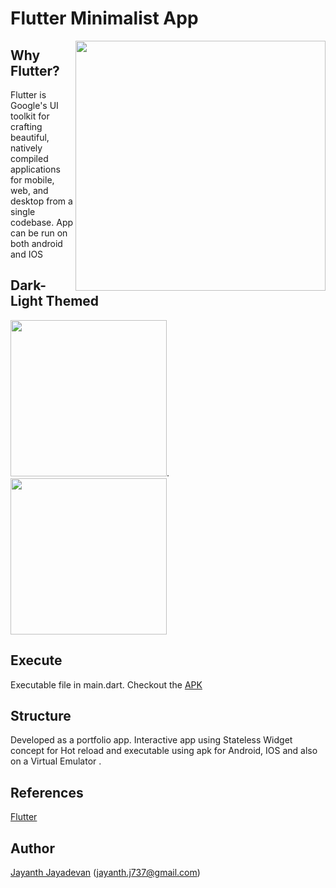 
# Flutter Minimalist App

<img align=right src='https://github.com/jayanthj737/Flutter-Portfolio-App/blob/master/Record.gif' height=400>

## Why Flutter?

Flutter is Google's UI toolkit for crafting beautiful, natively compiled applications for mobile, web, and desktop from a single codebase.
App can be run on both android and IOS

## Dark-Light Themed
<img src='https://github.com/jayanthj737/Flutter-Portfolio-App/blob/master/Screenshot_1575714692.png' height=250>.   <img src='https://github.com/jayanthj737/Flutter-Portfolio-App/blob/master/Screenshot_1575799510.png' height=250>


## Execute
Executable file in main.dart.
Checkout the [APK](https://github.com/jayanthj737/Flutter-Portfolio-App/blob/master/app-release.apk)


## Structure
Developed as a portfolio app. Interactive app using Stateless Widget concept for Hot reload and executable using apk for Android, IOS and also on a Virtual Emulator .

## References

[Flutter](https://flutter.dev/)

## Author
[Jayanth Jayadevan](https://github.com/jayanthj737) (jayanth.j737@gmail.com)
